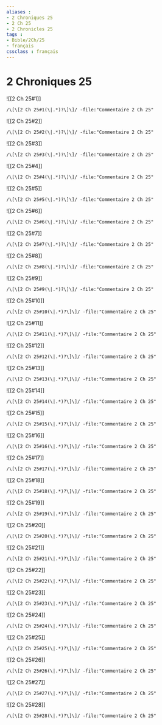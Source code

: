```yaml
---
aliases : 
- 2 Chroniques 25
- 2 Ch 25
- 2 Chronicles 25
tags : 
- Bible/2Ch/25
- français
cssclass : français
---
```


# 2 Chroniques 25

![[2 Ch 25#1]]

```query
/\[\[2 Ch 25#1(\|.*)?\]\]/ -file:"Commentaire 2 Ch 25"
```

![[2 Ch 25#2]]

```query
/\[\[2 Ch 25#2(\|.*)?\]\]/ -file:"Commentaire 2 Ch 25"
```

![[2 Ch 25#3]]

```query
/\[\[2 Ch 25#3(\|.*)?\]\]/ -file:"Commentaire 2 Ch 25"
```

![[2 Ch 25#4]]

```query
/\[\[2 Ch 25#4(\|.*)?\]\]/ -file:"Commentaire 2 Ch 25"
```

![[2 Ch 25#5]]

```query
/\[\[2 Ch 25#5(\|.*)?\]\]/ -file:"Commentaire 2 Ch 25"
```

![[2 Ch 25#6]]

```query
/\[\[2 Ch 25#6(\|.*)?\]\]/ -file:"Commentaire 2 Ch 25"
```

![[2 Ch 25#7]]

```query
/\[\[2 Ch 25#7(\|.*)?\]\]/ -file:"Commentaire 2 Ch 25"
```

![[2 Ch 25#8]]

```query
/\[\[2 Ch 25#8(\|.*)?\]\]/ -file:"Commentaire 2 Ch 25"
```

![[2 Ch 25#9]]

```query
/\[\[2 Ch 25#9(\|.*)?\]\]/ -file:"Commentaire 2 Ch 25"
```

![[2 Ch 25#10]]

```query
/\[\[2 Ch 25#10(\|.*)?\]\]/ -file:"Commentaire 2 Ch 25"
```

![[2 Ch 25#11]]

```query
/\[\[2 Ch 25#11(\|.*)?\]\]/ -file:"Commentaire 2 Ch 25"
```

![[2 Ch 25#12]]

```query
/\[\[2 Ch 25#12(\|.*)?\]\]/ -file:"Commentaire 2 Ch 25"
```

![[2 Ch 25#13]]

```query
/\[\[2 Ch 25#13(\|.*)?\]\]/ -file:"Commentaire 2 Ch 25"
```

![[2 Ch 25#14]]

```query
/\[\[2 Ch 25#14(\|.*)?\]\]/ -file:"Commentaire 2 Ch 25"
```

![[2 Ch 25#15]]

```query
/\[\[2 Ch 25#15(\|.*)?\]\]/ -file:"Commentaire 2 Ch 25"
```

![[2 Ch 25#16]]

```query
/\[\[2 Ch 25#16(\|.*)?\]\]/ -file:"Commentaire 2 Ch 25"
```

![[2 Ch 25#17]]

```query
/\[\[2 Ch 25#17(\|.*)?\]\]/ -file:"Commentaire 2 Ch 25"
```

![[2 Ch 25#18]]

```query
/\[\[2 Ch 25#18(\|.*)?\]\]/ -file:"Commentaire 2 Ch 25"
```

![[2 Ch 25#19]]

```query
/\[\[2 Ch 25#19(\|.*)?\]\]/ -file:"Commentaire 2 Ch 25"
```

![[2 Ch 25#20]]

```query
/\[\[2 Ch 25#20(\|.*)?\]\]/ -file:"Commentaire 2 Ch 25"
```

![[2 Ch 25#21]]

```query
/\[\[2 Ch 25#21(\|.*)?\]\]/ -file:"Commentaire 2 Ch 25"
```

![[2 Ch 25#22]]

```query
/\[\[2 Ch 25#22(\|.*)?\]\]/ -file:"Commentaire 2 Ch 25"
```

![[2 Ch 25#23]]

```query
/\[\[2 Ch 25#23(\|.*)?\]\]/ -file:"Commentaire 2 Ch 25"
```

![[2 Ch 25#24]]

```query
/\[\[2 Ch 25#24(\|.*)?\]\]/ -file:"Commentaire 2 Ch 25"
```

![[2 Ch 25#25]]

```query
/\[\[2 Ch 25#25(\|.*)?\]\]/ -file:"Commentaire 2 Ch 25"
```

![[2 Ch 25#26]]

```query
/\[\[2 Ch 25#26(\|.*)?\]\]/ -file:"Commentaire 2 Ch 25"
```

![[2 Ch 25#27]]

```query
/\[\[2 Ch 25#27(\|.*)?\]\]/ -file:"Commentaire 2 Ch 25"
```

![[2 Ch 25#28]]

```query
/\[\[2 Ch 25#28(\|.*)?\]\]/ -file:"Commentaire 2 Ch 25"
```

